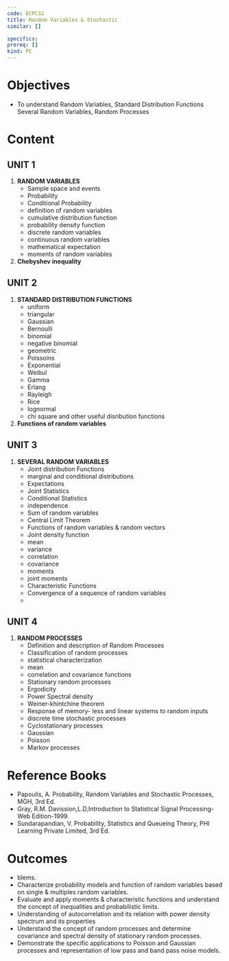 ```yaml
---
code: ECPC32
title: Random Variables & Stochastic
similar: []

specifics:
prereq: []
kind: PC
---
```


# Objectives

- To understand Random Variables, Standard Distribution Functions Several Random Variables, Random Processes

# Content

## UNIT 1

1. **RANDOM VARIABLES**
   - Sample space and events
   - Probability
   - Conditional Probability
   - definition of random variables
   - cumulative distribution function
   - probability density function
   - discrete random variables
   - continuous random variables
   - mathematical expectation
   - moments of random variables
2. **Chebyshev inequality**

## UNIT 2

1. **STANDARD DISTRIBUTION FUNCTIONS**
   - uniform
   - triangular
   - Gaussian
   - Bernoulli
   - binomial
   - negative binomial
   - geometric
   - Poissoins
   - Exponential
   - Weibul
   - Gamma
   - Erlang
   - Rayleigh
   - Rice
   - lognormal
   - chi square and other useful disribution functions
2. **Functions of random variables**

## UNIT 3

1. **SEVERAL RANDOM VARIABLES**
   - Joint distribution Functions
   - marginal and conditional distributions
   - Expectations
   - Joint Statistics
   - Conditional Statistics
   - independence
   - Sum of random variables
   - Central Limit Theorem
   - Functions of random variables & random vectors
   - Joint density function
   - mean
   - variance
   - correlation
   - covariance
   - moments
   - joint moments
   - Characteristic Functions
   - Convergence of a sequence of random variables
   - 

## UNIT 4

1. **RANDOM PROCESSES**
   - Definition and description of Random Processes
   - Classification of random processes
   - statistical characterization
   - mean
   - correlation and covariance functions
   - Stationary random processes
   - Ergodicity
   - Power Spectral density
   - Weiner-khintchine theorem
   - Response of memory- less and linear systems to random inputs
   - discrete time stochastic processes
   - Cyclostationary processes
   - Gaussian
   - Poisson
   - Markov processes

# Reference Books

- Papoulis, A. Probability, Random Variables and Stochastic Processes, MGH, 3rd Ed.
- Gray, R.M. Davission,L.D,Introduction to Statistical Signal Processing- Web Edition-1999.
- Sundarapandian, V. Probability, Statistics and Queueing Theory, PHI Learning Private Limited, 3rd Ed.

# Outcomes

- blems.
- Characterize probability models and function of random variables based on single & multiples random variables.
- Evaluate and apply moments & characteristic functions and understand the concept of inequalities and probabilistic limits.
- Understanding of autocorrelation and its relation with power density spectrum and its properties
- Understand the concept of random processes and determine covariance and spectral density of stationary random processes.
- Demonstrate the specific applications to Poisson and Gaussian processes and representation of low pass and band pass noise models.
